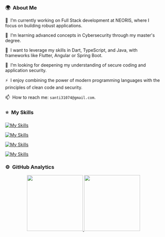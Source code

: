 <!-- ## 👋 &nbsp;Hey there! I'm Santi -->

### 🌍 &nbsp;About Me
🔭 &nbsp;I’m currently working on Full Stack development at NEORIS, where I focus on building robust applications.

🌱 &nbsp;I’m learning advanced concepts in Cybersecurity through my master's degree.

👯 &nbsp;I want to leverage my skills in Dart, TypeScript, and Java, with frameworks like Flutter, Angular or Spring Boot.

🤔 &nbsp;I’m looking for deepening my understanding of secure coding and application security.

⚡ &nbsp;I enjoy combining the power of modern programming languages with the principles of clean code and security.

📫 &nbsp;How to reach me: `santi31074@gmail.com`.

### ⭐ &nbsp;My Skills

[![My Skills](https://skillicons.dev/icons?i=git,java,kotlin,py,dart,js,ts,html,css)](https://skillicons.dev)

[![My Skills](https://skillicons.dev/icons?i=flutter,angular,react,spring,maven,dotnet,django,bootstrap,tailwind)](https://skillicons.dev)

[![My Skills](https://skillicons.dev/icons?i=stackoverflow,azure,docker,mysql,postgres,firebase,supabase,mongodb,sqlite)](https://skillicons.dev)

[![My Skills](https://skillicons.dev/icons?i=github,vscode,visualstudio,idea,androidstudio,eclipse,postman,unity,figma)](https://skillicons.dev)

### ⚙️ &nbsp;GitHub Analytics

<p align="center">
<a href="https://github.com/santiago-esteban">
  <img height="180em" src="https://github-readme-stats-eight-theta.vercel.app/api?username=santiago-esteban&show_icons=true&theme=algolia&include_all_commits=true&count_private=true"/>
  <img height="180em" src="https://github-readme-stats-eight-theta.vercel.app/api/top-langs/?username=santiago-esteban&layout=compact&langs_count=8&theme=algolia"/>
</a>
</p>
